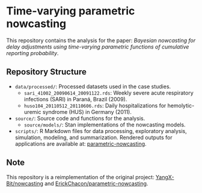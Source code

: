 # Time-varying parametric nowcasting

This repository contains the analysis for the paper:
*Bayesian nowcasting for delay adjustments using time-varying parametric functions of cumulative reporting probability*.

## Repository Structure

- `data/processed/`: Processed datasets used in the case studies.
  - `sari_41002_20090614_20091122.rds`: Weekly severe acute respiratory infections (SARI) in Paraná, Brazil (2009).
  - `huso104_20110512_20110606.rds`: Daily hospitalizations for hemolytic-uremic syndrome (HUS) in Germany (2011).
- `source/`: Source code and functions for the analysis.
  - `source/models/`: Stan implementations of the nowcasting models.
- `scripts/`: R Markdown files for data processing, exploratory analysis, simulation, modeling, and summarization. Rendered outputs for applications are available at: [parametric-nowcasting](https://erickchacon.gitlab.io/parametric-nowcasting/).

## Note

This repository is a reimplementation of the original project:
[YangX-Bit/nowcasting](https://github.com/YangX-Bit/nowcasting) and [ErickChacon/parametric-nowcasting](https://github.com/ErickChacon/parametric-nowcasting).